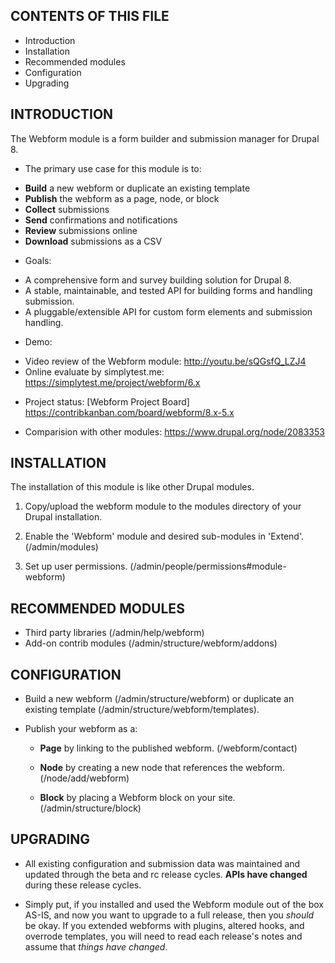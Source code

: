 CONTENTS OF THIS FILE
---------------------

 * Introduction
 * Installation
 * Recommended modules
 * Configuration
 * Upgrading


INTRODUCTION
------------

The Webform module is a form builder and submission manager for Drupal 8.

 * The primary use case for this module is to:

  - **Build** a new webform or duplicate an existing template
  - **Publish** the webform as a page, node, or block
  - **Collect** submissions
  - **Send** confirmations and notifications
  - **Review** submissions online
  - **Download** submissions as a CSV

 * Goals:

  - A comprehensive form and survey building solution for Drupal 8.
  - A stable, maintainable, and tested API for building forms and handling submission.
  - A pluggable/extensible API for custom form elements and submission handling.

 * Demo:
  - Video review of the Webform module:
    http://youtu.be/sQGsfQ_LZJ4
  - Online evaluate by simplytest.me:
    https://simplytest.me/project/webform/6.x

 * Project status:
   [Webform Project Board] https://contribkanban.com/board/webform/8.x-5.x

 * Comparision with other modules:
   https://www.drupal.org/node/2083353


INSTALLATION
------------

The installation of this module is like other Drupal modules.

 1. Copy/upload the webform module to the modules directory of your Drupal
   installation.

 2. Enable the 'Webform' module and desired sub-modules in 'Extend'.
   (/admin/modules)

 3. Set up user permissions. (/admin/people/permissions#module-webform)


RECOMMENDED MODULES
-------------------

 * Third party libraries (/admin/help/webform)
 * Add-on contrib modules (/admin/structure/webform/addons)

CONFIGURATION
-------------

 * Build a new webform (/admin/structure/webform)
   or duplicate an existing template (/admin/structure/webform/templates).

 * Publish your webform as a:

   - **Page** by linking to the published webform. (/webform/contact)

   - **Node** by creating a new node that references the webform. (/node/add/webform)

   - **Block** by placing a Webform block on your site. (/admin/structure/block)


UPGRADING
---------

 * All existing configuration and submission data was maintained and updated
   through the beta and rc release cycles.
   **APIs have changed** during these release cycles.

 * Simply put, if you installed and used the Webform module out of the box AS-IS,
   and now you want to upgrade to a full release, then
   you _should_ be okay. If you extended webforms with plugins, altered
   hooks, and overrode templates, you will need to read each release's
   notes and assume that _things have changed_.
